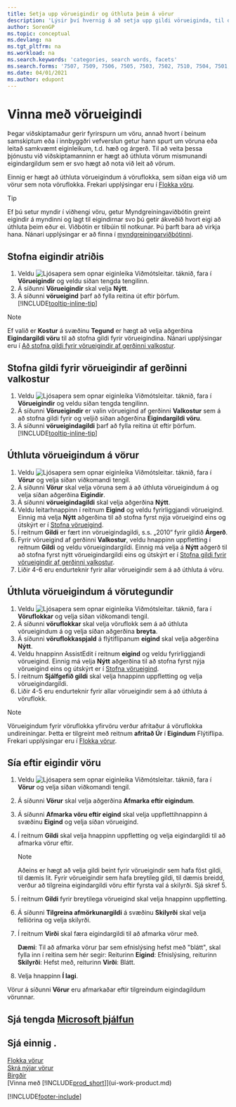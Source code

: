 ```yaml
---
title: Setja upp vörueigindir og úthluta þeim á vörur
description: 'Lýsir því hvernig á að setja upp gildi vörueiginda, til dæmis sem hægt er nota sem leitarorð, og úthluta þeim á vörur og vöruflokka.'
author: SorenGP
ms.topic: conceptual
ms.devlang: na
ms.tgt_pltfrm: na
ms.workload: na
ms.search.keywords: 'categories, search words, facets'
ms.search.forms: '7507, 7509, 7506, 7505, 7503, 7502, 7510, 7504, 7501, 7500, 9110, 5734, 7508'
ms.date: 04/01/2021
ms.author: edupont
---
```

# <a name="work-with-item-attributes" />Vinna með vörueigindi

Þegar viðskiptamaður gerir fyrirspurn um vöru, annað hvort í beinum samskiptum eða í innbyggðri vefverslun getur hann spurt um vöruna eða leitað samkvæmt eiginleikum, t.d. hæð og árgerð. Til að veita þessa þjónustu við viðskiptamanninn er hægt að úthluta vörum mismunandi eigindargildum sem er svo hægt að nota við leit að vörum.

Einnig er hægt að úthluta vörueigindum á vöruflokka, sem síðan eiga við um vörur sem nota vöruflokka. Frekari upplýsingar eru í [Flokka vöru](inventory-how-categorize-items.md).

> [!TIP]  
> Ef þú setur myndir í viðhengi vöru, getur Myndgreiningaviðbótin greint eigindir á myndinni og lagt til eigindirnar svo þú getir ákveðið hvort eigi að úthluta þeim eður ei. Viðbótin er tilbúin til notkunar. Þú þarft bara að virkja hana. Nánari upplýsingar er að finna í [myndgreiningarviðbótinni](ui-extensions-image-analyzer.md).

## <a name="create-item-attributes" />Stofna eigindir atriðis

1. Veldu ![Ljósapera sem opnar eiginleika Viðmótsleitar.](media/ui-search/search_small.png "Segðu mér hvað þú vilt gera") táknið, fara í **Vörueigindir** og veldu síðan tengda tengilinn.
2. Á síðunni **Vörueigindir** skal velja **Nýtt**.
3. Á síðunni **vörueigind** þarf að fylla reitina út eftir þörfum. [!INCLUDE[tooltip-inline-tip](includes/tooltip-inline-tip_md.md)]

> [!NOTE]  
> Ef valið er **Kostur** á svæðinu **Tegund** er hægt að velja aðgerðina **Eigindargildi vöru** til að stofna gildi fyrir vörueigindina. Nánari upplýsingar eru í [Að stofna gildi fyrir vörueigindir af gerðinni valkostur](inventory-how-work-item-attributes.md#to-create-values-for-item-attributes-of-type-option).  

## <a name="create-values-for-item-attributes-of-type-option" />Stofna gildi fyrir vörueigindir af gerðinni valkostur

1. Veldu ![Ljósapera sem opnar eiginleika Viðmótsleitar.](media/ui-search/search_small.png "Segðu mér hvað þú vilt gera") táknið, fara í **Vörueigindir** og veldu síðan tengda tengilinn.
2. Á síðunni **Vörueigindir** er valin vörueigind af gerðinni **Valkostur** sem á að stofna gildi fyrir og veljið síðan aðgerðina **Eigindargildi vöru**.
3. Á síðunni **vörueigindagildi** þarf að fylla reitina út eftir þörfum. [!INCLUDE[tooltip-inline-tip](includes/tooltip-inline-tip_md.md)]

## <a name="assign-item-attributes-to-items" />Úthluta vörueigindum á vörur

1. Veldu ![Ljósapera sem opnar eiginleika Viðmótsleitar.](media/ui-search/search_small.png "Segðu mér hvað þú vilt gera") táknið, fara í **Vörur** og velja síðan viðkomandi tengil.
2. Á síðunni **Vörur** skal velja vöruna sem á að úthluta vörueigindum á og velja síðan aðgerðina **Eigindir**.
3. Á síðunni **vörueigindagildi** skal velja aðgerðina **Nýtt**.
4. Veldu leitarhnappinn í reitnum **Eigind** og veldu fyrirliggjandi vörueigind. Einnig má velja **Nýtt** aðgerðina til að stofna fyrst nýja vörueigind eins og útskýrt er í [Stofna vörueigind](inventory-how-work-item-attributes.md#to-create-item-attributes).
5. Í reitnum **Gildi** er fært inn vörueigindagildi, s.s. „2010“ fyrir gildið **Árgerð**.
6. Fyrir vörueigind af gerðinni **Valkostur**, veldu hnappinn uppfletting í reitnum **Gildi** og veldu vörueigindargildi. Einnig má velja á **Nýtt** aðgerð til að stofna fyrst nýtt vörueigindargildi eins og útskýrt er í [Stofna gildi fyrir vörueigindir af gerðinni valkostur](inventory-how-work-item-attributes.md#to-assign-item-attributes-to-items).
7. Liðir 4-6 eru endurteknir fyrir allar vörueigindir sem á að úthluta á vöru.

## <a name="assign-item-attributes-to-item-categories" />Úthluta vörueigindum á vörutegundir

1. Veldu ![Ljósapera sem opnar eiginleika Viðmótsleitar.](media/ui-search/search_small.png "Segðu mér hvað þú vilt gera") táknið, fara í **Vöruflokkar** og velja síðan viðkomandi tengil.
2. Á síðunni **vöruflokkar** skal velja vöruflokk sem á að úthluta vörueigindum á og velja síðan aðgerðina **breyta**.
3. Á síðunni **vöruflokkaspjald** á flýtiflipanum **eigind** skal velja aðgerðina **Nýtt**.
4. Veldu hnappinn AssistEdit í reitnum **eigind** og veldu fyrirliggjandi vörueigind. Einnig má velja **Nýtt** aðgerðina til að stofna fyrst nýja vörueigind eins og útskýrt er í [Stofna vörueigind](inventory-how-work-item-attributes.md#to-create-item-attributes).
5. Í reitnum **Sjálfgefið gildi** skal velja hnappinn uppfletting og velja vörueigindargildi.
6. Liðir 4-5 eru endurteknir fyrir allar vörueigindir sem á að úthluta á vöruflokk.

> [!NOTE]  
> Vörueigindum fyrir vöruflokka yfirvöru verður afritaður á vöruflokka undireiningar. Þetta er tilgreint með reitnum **afritað Úr** í **Eigindum** Flýtiflipa. Frekari upplýsingar eru í [Flokka vörur](inventory-how-categorize-items.md).

## <a name="filter-by-item-attributes" />Sía eftir eigindir vöru

1. Veldu ![Ljósapera sem opnar eiginleika Viðmótsleitar.](media/ui-search/search_small.png "Segðu mér hvað þú vilt gera") táknið, fara í **Vörur** og velja síðan viðkomandi tengil.
2. Á síðunni **Vörur** skal velja aðgerðina **Afmarka eftir eigindum**.
3. Á síðunni **Afmarka vöru eftir eigind** skal velja uppflettihnappinn á svæðinu **Eigind** og velja síðan vörueigind.
4. Í reitnum **Gildi** skal velja hnappinn uppfletting og velja eigindargildi til að afmarka vörur eftir.

    > [!NOTE]  
    > Aðeins er hægt að velja gildi beint fyrir vörueigindir sem hafa föst gildi, til dæmis lit. Fyrir vörueigindir sem hafa breytileg gildi, til dæmis breidd, verður að tilgreina eigindargildi vöru eftir fyrsta val á skilyrði. Sjá skref 5.
5. Í reitnum **Gildi** fyrir breytilega vörueigind skal velja hnappinn uppfletting.
6. Á síðunni **Tilgreina afmörkunargildi** á svæðinu **Skilyrði** skal velja felliörina og velja skilyrði.
7. Í reitnum **Virði** skal færa eigindargildi til að afmarka vörur með.

    **Dæmi**: Til að afmarka vörur þar sem efnislýsing hefst með "blátt", skal fylla inn í reitina sem hér segir: Reiturinn **Eigind**: Efnislýsing, reiturinn **Skilyrði**: Hefst með, reiturinn **Virði**: Blátt.
8. Velja hnappinn **Í lagi**.

Vörur á síðunni **Vörur** eru afmarkaðar eftir tilgreindum eigindagildum vörunnar.

## <a name="see-related-microsoft-training" />Sjá tengda [Microsoft þjálfun](/training/modules/trade-master-data-dynamics-365-business-central/)

## <a name="see-also" />Sjá einnig .

[Flokka vörur](inventory-how-categorize-items.md)  
[Skrá nýjar vörur](inventory-how-register-new-items.md)  
[Birgðir](inventory-manage-inventory.md)  
[Vinna með [!INCLUDE[prod_short](includes/prod_short.md)]](ui-work-product.md)


[!INCLUDE[footer-include](includes/footer-banner.md)]
